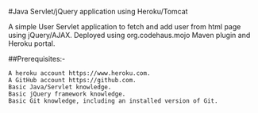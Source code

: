 #Java Servlet/jQuery application using Heroku/Tomcat

A simple User Servlet application to fetch and add user from html page using jQuery/AJAX. 
Deployed using org.codehaus.mojo Maven plugin and Heroku portal.

##Prerequisites:-

    A heroku account https://www.heroku.com.
    A GitHub account https://github.com.
    Basic Java/Servlet knowledge.
    Basic jQuery framework knowledge.
    Basic Git knowledge, including an installed version of Git.
